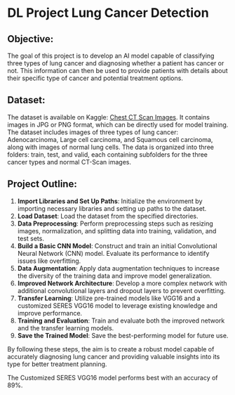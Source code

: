 # DL Project Lung Cancer Detection

## Objective:
The goal of this project is to develop an AI model capable of classifying three types of lung cancer and diagnosing whether a patient has cancer or not. This information can then be used to provide patients with details about their specific type of cancer and potential treatment options.

## Dataset:
The dataset is available on Kaggle: [Chest CT Scan Images](https://www.kaggle.com/datasets/mohamedhanyyy/chest-ctscan-images). It contains images in JPG or PNG format, which can be directly used for model training. The dataset includes images of three types of lung cancer: Adenocarcinoma, Large cell carcinoma, and Squamous cell carcinoma, along with images of normal lung cells. The data is organized into three folders: train, test, and valid, each containing subfolders for the three cancer types and normal CT-Scan images.

## Project Outline:
1. **Import Libraries and Set Up Paths**: Initialize the environment by importing necessary libraries and setting up paths to the dataset.
2. **Load Dataset**: Load the dataset from the specified directories.
3. **Data Preprocessing**: Perform preprocessing steps such as resizing images, normalization, and splitting data into training, validation, and test sets.
4. **Build a Basic CNN Model**: Construct and train an initial Convolutional Neural Network (CNN) model. Evaluate its performance to identify issues like overfitting.
5. **Data Augmentation**: Apply data augmentation techniques to increase the diversity of the training data and improve model generalization.
6. **Improved Network Architecture**: Develop a more complex network with additional convolutional layers and dropout layers to prevent overfitting.
7. **Transfer Learning**: Utilize pre-trained models like VGG16 and a customized SERES VGG16 model to leverage existing knowledge and improve performance.
8. **Training and Evaluation**: Train and evaluate both the improved network and the transfer learning models.
9. **Save the Trained Model**: Save the best-performing model for future use.

By following these steps, the aim is to create a robust model capable of accurately diagnosing lung cancer and providing valuable insights into its type for better treatment planning.


The Customized SERES VGG16 model performs best with an accuracy of 89%.







